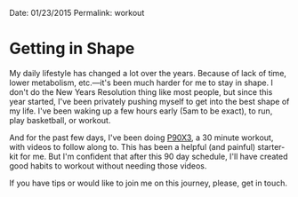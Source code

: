 
Date: 01/23/2015
Permalink: workout

# Getting in Shape

My daily lifestyle has changed a lot over the years. Because of lack of time, lower metabolism, etc.—it's been much harder for me to stay in shape. I don't do the New Years Resolution thing like most people, but since this year started, I've been privately pushing myself to get into the best shape of my life. I've been waking up a few hours early (5am to be exact), to run, play basketball, or workout.

And for the past few days, I've been doing [P90X3][1], a 30 minute workout, with videos to follow along to. This has been a helpful (and painful) starter-kit for me. But I'm confident that after this 90 day schedule, I'll have created good habits to workout without needing those videos.

If you have tips or would like to join me on this journey, please, get in touch.

[1]:	http://www.beachbody.com/product/fitness_programs/p90x3-workout.do